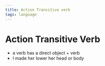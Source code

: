 ```yaml
---
title: Action Transitive verb
tags: language
---
```


# Action Transitive Verb
- a verb has a direct object + verb
- I made her lower her head or body






















